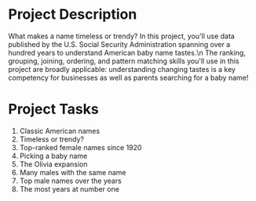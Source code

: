 # Project Description
  What makes a name timeless or trendy? In this project, you'll use data published by the U.S.
  Social Security Administration spanning over a hundred years to understand American baby name tastes.\n
  The ranking, grouping, joining, ordering, and pattern matching skills you'll use in this project are broadly applicable:
  understanding changing tastes is a key competency for businesses as well as parents searching for a baby name!

# Project Tasks
  1. Classic American names
  2. Timeless or trendy?
  3. Top-ranked female names since 1920
  4. Picking a baby name
  5. The Olivia expansion
  6. Many males with the same name
  7. Top male names over the years
  8. The most years at number one
